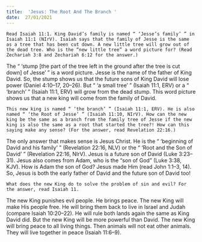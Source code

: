 ```yaml
---
title:  'Jesus: The Root And The Branch '
date:  27/01/2021
---
```


`Read Isaiah 11:1. King David’s family is named “ ‘Jesse’s family’ ” in Isaiah 11:1 (NIrV). Isaiah says that the family of Jesse is the same as a tree that has been cut down. A new little tree will grow out of the dead tree. Who is the “new little tree” a word picture for? (Read Zechariah 3:8 and Zechariah 6:12 for the answer.)`

The “ ‘stump [the part of the tree left in the ground after the tree is cut down] of Jesse’ ” is a word picture. Jesse is the name of the father of King David. So, the stump shows us that the future sons of King David will lose power (Daniel 4:10–17, 20–26). But “ ‘a small tree’ ” (Isaiah 11:1, ERV) or a “ ‘branch’ ” (Isaiah 11:1, ERV) will grow from the dead stump. This word picture shows us that a new king will come from the family of David.

`This new king is named “ ‘the branch’ ” (Isaiah 11:1, ERV). He is also named “ ‘the Root of Jesse’ ” (Isaiah 11:10, NIrV). How can the new king be the same as a branch from the family tree of Jesse if the new king is also the same as a root that started the tree?! How can this saying make any sense? (For the answer, read Revelation 22:16.)`

The only answer that makes sense is Jesus Christ. He is the “ ‘beginning of David and his family’ ” (Revelation 22:16, NLV) or the “ ‘Root and the Son of David’ ” (Revelation 22:16, NIrV). Jesus is a future son of David (Luke 3:23–31). Jesus also comes from Adam, who is the “son of God” (Luke 3:38, KJV). How is Adam the son of God? Jesus made Him (read John 1:1–3, 14). So, Jesus is both the early father of David and the future son of David too!

`What does the new King do to solve the problem of sin and evil? For the answer, read Isaiah 11.`

The new King punishes evil people. He brings peace. The new King will make His people free. He will bring them back to live in Israel and Judah (compare Isaiah 10:20–22). He will rule both lands again the same as King David did. But the new King will be more powerful than David. The new King will bring peace to all living things. Then animals will not eat other animals. They will live together in peace (Isaiah 11:6–9).